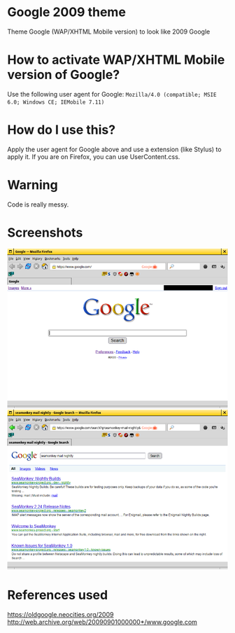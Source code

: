 # Google 2009 theme
Theme Google (WAP/XHTML Mobile version) to look like 2009 Google

# How to activate WAP/XHTML Mobile version of Google?
Use the following user agent for Google: ```Mozilla/4.0 (compatible; MSIE 6.0; Windows CE; IEMobile 7.11)```

# How do I use this?
Apply the user agent for Google above and use a extension (like Stylus) to apply it. If you are on Firefox, you can use UserContent.css.

# Warning
Code is really messy.

# Screenshots
![Homepage](homepage.png "Homepage")
![Search page](searchpage.png "Search page")

# References used
https://oldgoogle.neocities.org/2009  
http://web.archive.org/web/20090901000000*/www.google.com
